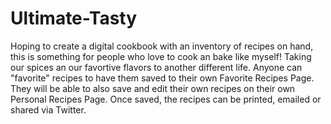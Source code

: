 # Ultimate-Tasty
Hoping to create a digital cookbook with an inventory of recipes on hand, this is something for people who love to cook an bake like myself! Taking our spices an our favortive flavors to another different life. Anyone can "favorite" recipes to have them saved to their own Favorite Recipes Page. They will be able to also save and edit their own recipes on their own Personal Recipes Page. Once saved, the recipes can be printed, emailed or shared via Twitter.
